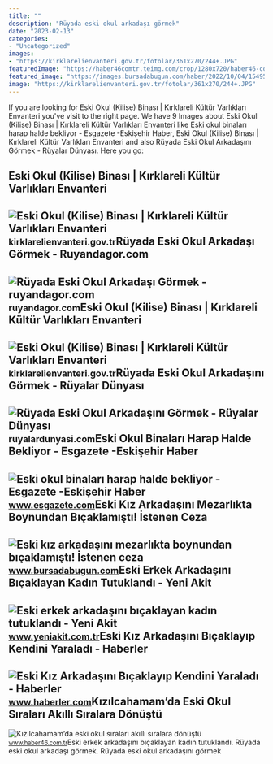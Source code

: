 ```yaml
---
title: ""
description: "Rüyada eski okul arkadaşı görmek"
date: "2023-02-13"
categories:
- "Uncategorized"
images:
- "https://kirklarelienvanteri.gov.tr/fotolar/361x270/244+.JPG"
featuredImage: "https://haber46comtr.teimg.com/crop/1280x720/haber46-com-tr/images/haberler/2016/12/kizilcahamamda_eski_okul_siralari_akilli_siralara_donustu.jpg"
featured_image: "https://images.bursadabugun.com/haber/2022/10/04/1549524-eski-kiz-arkadasini-mezarlikta-boynundan-bicaklamisti-istenen-ceza-belli-oldu-633bf2c9e53d3.jpg"
image: "https://kirklarelienvanteri.gov.tr/fotolar/361x270/244+.JPG"
---
```


If you are looking for Eski Okul (Kilise) Binası | Kırklareli Kültür Varlıkları Envanteri you've visit to the right page. We have 9 Images about Eski Okul (Kilise) Binası | Kırklareli Kültür Varlıkları Envanteri like Eski okul binaları harap halde bekliyor - Esgazete -Eskişehir Haber, Eski Okul (Kilise) Binası | Kırklareli Kültür Varlıkları Envanteri and also Rüyada Eski Okul Arkadaşını Görmek - Rüyalar Dünyası. Here you go:

Eski Okul (Kilise) Binası | Kırklareli Kültür Varlıkları Envanteri
------------------------------------------------------------------

 ![Eski Okul (Kilise) Binası | Kırklareli Kültür Varlıkları Envanteri](https://kirklarelienvanteri.gov.tr/fotolar/361x270/hb_531268f28f300.jpg) <small>kirklarelienvanteri.gov.tr</small>Rüyada Eski Okul Arkadaşı Görmek - Ruyandagor.com
-------------------------------------------------

 ![Rüyada Eski Okul Arkadaşı Görmek - ruyandagor.com](https://images.ruyandagor.com/2017/04/eski-okul-arkadasi-gormek-0018.jpg) <small>ruyandagor.com</small>Eski Okul (Kilise) Binası | Kırklareli Kültür Varlıkları Envanteri
------------------------------------------------------------------

 ![Eski Okul (Kilise) Binası | Kırklareli Kültür Varlıkları Envanteri](https://kirklarelienvanteri.gov.tr/fotolar/361x270/244+.JPG) <small>kirklarelienvanteri.gov.tr</small>Rüyada Eski Okul Arkadaşını Görmek - Rüyalar Dünyası
----------------------------------------------------

 ![Rüyada Eski Okul Arkadaşını Görmek - Rüyalar Dünyası](http://ruyalardunyasi.com/wp-content/uploads/2019/11/ruyada-eski-okul-arkadasini.jpg) <small>ruyalardunyasi.com</small>Eski Okul Binaları Harap Halde Bekliyor - Esgazete -Eskişehir Haber
-------------------------------------------------------------------

 ![Eski okul binaları harap halde bekliyor - Esgazete -Eskişehir Haber](https://esgazetecom.teimg.com/esgazete-com/uploads/2022/08/agency/eski-okul-binalari-harap-halde-bekliyor.jpg) <small>www.esgazete.com</small>Eski Kız Arkadaşını Mezarlıkta Boynundan Bıçaklamıştı! İstenen Ceza
-------------------------------------------------------------------

 ![Eski kız arkadaşını mezarlıkta boynundan bıçaklamıştı! İstenen ceza](https://images.bursadabugun.com/haber/2022/10/04/1549524-eski-kiz-arkadasini-mezarlikta-boynundan-bicaklamisti-istenen-ceza-belli-oldu-633bf2c9e53d3.jpg) <small>www.bursadabugun.com</small>Eski Erkek Arkadaşını Bıçaklayan Kadın Tutuklandı - Yeni Akit
-------------------------------------------------------------

 ![Eski erkek arkadaşını bıçaklayan kadın tutuklandı - Yeni Akit](https://cdn.yeniakit.com.tr/images/news/625/eski-erkek-arkadasini-bicaklayan-kadin-tutuklandi-1592730868.jpg) <small>www.yeniakit.com.tr</small>Eski Kız Arkadaşını Bıçaklayıp Kendini Yaraladı - Haberler
----------------------------------------------------------

 ![Eski Kız Arkadaşını Bıçaklayıp Kendini Yaraladı - Haberler](https://i.hbrcdn.com/haber/2019/03/26/eski-kiz-arkadasini-bicaklayip-kendini-yarala-2-11875009_amp.jpg) <small>www.haberler.com</small>Kızılcahamam’da Eski Okul Sıraları Akıllı Sıralara Dönüştü
----------------------------------------------------------

 ![Kızılcahamam’da eski okul sıraları akıllı sıralara dönüştü](https://haber46comtr.teimg.com/crop/1280x720/haber46-com-tr/images/haberler/2016/12/kizilcahamamda_eski_okul_siralari_akilli_siralara_donustu.jpg) <small>www.haber46.com.tr</small>Eski erkek arkadaşını bıçaklayan kadın tutuklandı. Rüyada eski okul arkadaşı görmek. Rüyada eski okul arkadaşını görmek
